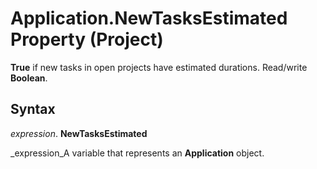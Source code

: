 
# Application.NewTasksEstimated Property (Project)

 **True** if new tasks in open projects have estimated durations. Read/write **Boolean**.


## Syntax

 _expression_. **NewTasksEstimated**

 _expression_A variable that represents an  **Application** object.


